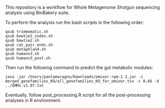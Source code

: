 This repository is a workflow for Whole Metagenome Shotgun sequencing analysis using BioBakery suite.

To perform the analysis run the bash scripts in the following order:
```
qsub trimmomatic.sh
qsub bowtie2_index.sh
qsub bowtie2.sh
qsub cat_pair_ends.sh
qsub metaphlan4.sh
qsub humann3.sh
qsub humann3_post.sh
```

Then run the following command to predict the gut metabolic modules:
```
java -jar /Users/paolamaragno/Downloads/omixer-rpm-1.1.jar -i merged_genefamilies_KO/all_genefamilies_KO_for_omixer.tsv -c 0.66 -d ../GMMs.v1.07.txt
```

Eventually, follow post_processing.R script for all the post-processing analyses in R environment.

